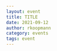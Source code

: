 ```yaml
---
layout: event
title: TITLE
date: 2021-09-12
author: rkoopmann
category: events
tags: event
---
```


